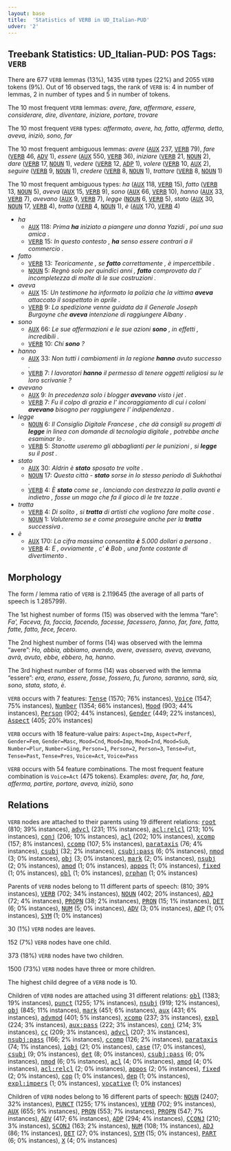 ```yaml
---
layout: base
title:  'Statistics of VERB in UD_Italian-PUD'
udver: '2'
---
```


## Treebank Statistics: UD_Italian-PUD: POS Tags: `VERB`

There are 677 `VERB` lemmas (13%), 1435 `VERB` types (22%) and 2055 `VERB` tokens (9%).
Out of 16 observed tags, the rank of `VERB` is: 4 in number of lemmas, 2 in number of types and 5 in number of tokens.

The 10 most frequent `VERB` lemmas: <em>avere, fare, affermare, essere, considerare, dire, diventare, iniziare, portare, trovare</em>

The 10 most frequent `VERB` types:  <em>affermato, avere, ha, fatto, afferma, detto, aveva, iniziò, sono, far</em>

The 10 most frequent ambiguous lemmas: <em>avere</em> (<tt><a href="it_pud-pos-AUX.html">AUX</a></tt> 237, <tt><a href="it_pud-pos-VERB.html">VERB</a></tt> 79), <em>fare</em> (<tt><a href="it_pud-pos-VERB.html">VERB</a></tt> 46, <tt><a href="it_pud-pos-ADV.html">ADV</a></tt> 1), <em>essere</em> (<tt><a href="it_pud-pos-AUX.html">AUX</a></tt> 550, <tt><a href="it_pud-pos-VERB.html">VERB</a></tt> 36), <em>iniziare</em> (<tt><a href="it_pud-pos-VERB.html">VERB</a></tt> 21, <tt><a href="it_pud-pos-NOUN.html">NOUN</a></tt> 2), <em>dare</em> (<tt><a href="it_pud-pos-VERB.html">VERB</a></tt> 17, <tt><a href="it_pud-pos-NOUN.html">NOUN</a></tt> 1), <em>vedere</em> (<tt><a href="it_pud-pos-VERB.html">VERB</a></tt> 12, <tt><a href="it_pud-pos-ADP.html">ADP</a></tt> 1), <em>volere</em> (<tt><a href="it_pud-pos-VERB.html">VERB</a></tt> 10, <tt><a href="it_pud-pos-AUX.html">AUX</a></tt> 2), <em>seguire</em> (<tt><a href="it_pud-pos-VERB.html">VERB</a></tt> 9, <tt><a href="it_pud-pos-NOUN.html">NOUN</a></tt> 1), <em>credere</em> (<tt><a href="it_pud-pos-VERB.html">VERB</a></tt> 8, <tt><a href="it_pud-pos-NOUN.html">NOUN</a></tt> 1), <em>trattare</em> (<tt><a href="it_pud-pos-VERB.html">VERB</a></tt> 8, <tt><a href="it_pud-pos-NOUN.html">NOUN</a></tt> 1)

The 10 most frequent ambiguous types:  <em>ha</em> (<tt><a href="it_pud-pos-AUX.html">AUX</a></tt> 118, <tt><a href="it_pud-pos-VERB.html">VERB</a></tt> 15), <em>fatto</em> (<tt><a href="it_pud-pos-VERB.html">VERB</a></tt> 13, <tt><a href="it_pud-pos-NOUN.html">NOUN</a></tt> 5), <em>aveva</em> (<tt><a href="it_pud-pos-AUX.html">AUX</a></tt> 15, <tt><a href="it_pud-pos-VERB.html">VERB</a></tt> 9), <em>sono</em> (<tt><a href="it_pud-pos-AUX.html">AUX</a></tt> 66, <tt><a href="it_pud-pos-VERB.html">VERB</a></tt> 10), <em>hanno</em> (<tt><a href="it_pud-pos-AUX.html">AUX</a></tt> 33, <tt><a href="it_pud-pos-VERB.html">VERB</a></tt> 7), <em>avevano</em> (<tt><a href="it_pud-pos-AUX.html">AUX</a></tt> 9, <tt><a href="it_pud-pos-VERB.html">VERB</a></tt> 7), <em>legge</em> (<tt><a href="it_pud-pos-NOUN.html">NOUN</a></tt> 6, <tt><a href="it_pud-pos-VERB.html">VERB</a></tt> 5), <em>stato</em> (<tt><a href="it_pud-pos-AUX.html">AUX</a></tt> 30, <tt><a href="it_pud-pos-NOUN.html">NOUN</a></tt> 17, <tt><a href="it_pud-pos-VERB.html">VERB</a></tt> 4), <em>tratta</em> (<tt><a href="it_pud-pos-VERB.html">VERB</a></tt> 4, <tt><a href="it_pud-pos-NOUN.html">NOUN</a></tt> 1), <em>è</em> (<tt><a href="it_pud-pos-AUX.html">AUX</a></tt> 170, <tt><a href="it_pud-pos-VERB.html">VERB</a></tt> 4)


* <em>ha</em>
  * <tt><a href="it_pud-pos-AUX.html">AUX</a></tt> 118: <em>Prima <b>ha</b> iniziato a piangere una donna Yazidi , poi una sua amica .</em>
  * <tt><a href="it_pud-pos-VERB.html">VERB</a></tt> 15: <em>In questo contesto , <b>ha</b> senso essere contrari a il commercio .</em>
* <em>fatto</em>
  * <tt><a href="it_pud-pos-VERB.html">VERB</a></tt> 13: <em>Teoricamente , se <b>fatto</b> correttamente , è impercettibile .</em>
  * <tt><a href="it_pud-pos-NOUN.html">NOUN</a></tt> 5: <em>Regnò solo per quindici anni , <b>fatto</b> comprovato da l' incompletezza di molte di le sue costruzioni .</em>
* <em>aveva</em>
  * <tt><a href="it_pud-pos-AUX.html">AUX</a></tt> 15: <em>Un testimone ha informato la polizia che la vittima <b>aveva</b> attaccato il sospettato in aprile .</em>
  * <tt><a href="it_pud-pos-VERB.html">VERB</a></tt> 9: <em>La spedizione venne guidata da il Generale Joseph Burgoyne che <b>aveva</b> intenzione di raggiungere Albany .</em>
* <em>sono</em>
  * <tt><a href="it_pud-pos-AUX.html">AUX</a></tt> 66: <em>Le sue affermazioni e le sue azioni <b>sono</b> , in effetti , incredibili .</em>
  * <tt><a href="it_pud-pos-VERB.html">VERB</a></tt> 10: <em>Chi <b>sono</b> ?</em>
* <em>hanno</em>
  * <tt><a href="it_pud-pos-AUX.html">AUX</a></tt> 33: <em>Non tutti i cambiamenti in la regione <b>hanno</b> avuto successo .</em>
  * <tt><a href="it_pud-pos-VERB.html">VERB</a></tt> 7: <em>I lavoratori <b>hanno</b> il permesso di tenere oggetti religiosi su le loro scrivanie ?</em>
* <em>avevano</em>
  * <tt><a href="it_pud-pos-AUX.html">AUX</a></tt> 9: <em>In precedenza solo i blogger <b>avevano</b> visto i jet .</em>
  * <tt><a href="it_pud-pos-VERB.html">VERB</a></tt> 7: <em>Fu il colpo di grazia e l' incoraggiamento di cui i coloni <b>avevano</b> bisogno per raggiungere l' indipendenza .</em>
* <em>legge</em>
  * <tt><a href="it_pud-pos-NOUN.html">NOUN</a></tt> 6: <em>Il Consiglio Digitale Francese , che dà consigli su progetti di <b>legge</b> in linea con domande di tecnologia digitale , potrebbe anche esaminar lo .</em>
  * <tt><a href="it_pud-pos-VERB.html">VERB</a></tt> 5: <em>Stanotte useremo gli abbaglianti per le punizioni , si <b>legge</b> su il post .</em>
* <em>stato</em>
  * <tt><a href="it_pud-pos-AUX.html">AUX</a></tt> 30: <em>Aldrin è <b>stato</b> sposato tre volte .</em>
  * <tt><a href="it_pud-pos-NOUN.html">NOUN</a></tt> 17: <em>Questa città - <b>stato</b> sorse in lo stesso periodo di Sukhothai .</em>
  * <tt><a href="it_pud-pos-VERB.html">VERB</a></tt> 4: <em>È <b>stato</b> come se , lanciando con destrezza la palla avanti e indietro , fosse un mago che fa il gioco di le tre tazze .</em>
* <em>tratta</em>
  * <tt><a href="it_pud-pos-VERB.html">VERB</a></tt> 4: <em>Di solito , si <b>tratta</b> di artisti che vogliono fare molte cose .</em>
  * <tt><a href="it_pud-pos-NOUN.html">NOUN</a></tt> 1: <em>Valuteremo se e come proseguire anche per la <b>tratta</b> successiva .</em>
* <em>è</em>
  * <tt><a href="it_pud-pos-AUX.html">AUX</a></tt> 170: <em>La cifra massima consentita <b>è</b> 5.000 dollari a persona .</em>
  * <tt><a href="it_pud-pos-VERB.html">VERB</a></tt> 4: <em>E , ovviamente , c' <b>è</b> Bob , una fonte costante di divertimento .</em>

## Morphology

The form / lemma ratio of `VERB` is 2.119645 (the average of all parts of speech is 1.285799).

The 1st highest number of forms (15) was observed with the lemma “fare”: <em>Fa', Faceva, fa, faccia, facendo, facesse, facessero, fanno, far, fare, fatta, fatte, fatto, fece, fecero</em>.

The 2nd highest number of forms (14) was observed with the lemma “avere”: <em>Ho, abbia, abbiamo, avendo, avere, avessero, aveva, avevano, avrà, avuto, ebbe, ebbero, ha, hanno</em>.

The 3rd highest number of forms (14) was observed with the lemma “essere”: <em>era, erano, essere, fosse, fossero, fu, furono, saranno, sarà, sia, sono, stata, stato, è</em>.

`VERB` occurs with 7 features: <tt><a href="it_pud-feat-Tense.html">Tense</a></tt> (1570; 76% instances), <tt><a href="it_pud-feat-Voice.html">Voice</a></tt> (1547; 75% instances), <tt><a href="it_pud-feat-Number.html">Number</a></tt> (1354; 66% instances), <tt><a href="it_pud-feat-Mood.html">Mood</a></tt> (903; 44% instances), <tt><a href="it_pud-feat-Person.html">Person</a></tt> (902; 44% instances), <tt><a href="it_pud-feat-Gender.html">Gender</a></tt> (449; 22% instances), <tt><a href="it_pud-feat-Aspect.html">Aspect</a></tt> (405; 20% instances)

`VERB` occurs with 18 feature-value pairs: `Aspect=Imp`, `Aspect=Perf`, `Gender=Fem`, `Gender=Masc`, `Mood=Cnd`, `Mood=Imp`, `Mood=Ind`, `Mood=Sub`, `Number=Plur`, `Number=Sing`, `Person=1`, `Person=2`, `Person=3`, `Tense=Fut`, `Tense=Past`, `Tense=Pres`, `Voice=Act`, `Voice=Pass`

`VERB` occurs with 54 feature combinations.
The most frequent feature combination is `Voice=Act` (475 tokens).
Examples: <em>avere, far, ha, fare, afferma, partire, portare, aveva, iniziò, sono</em>


## Relations

`VERB` nodes are attached to their parents using 19 different relations: <tt><a href="it_pud-dep-root.html">root</a></tt> (810; 39% instances), <tt><a href="it_pud-dep-advcl.html">advcl</a></tt> (231; 11% instances), <tt><a href="it_pud-dep-acl-relcl.html">acl:relcl</a></tt> (213; 10% instances), <tt><a href="it_pud-dep-conj.html">conj</a></tt> (206; 10% instances), <tt><a href="it_pud-dep-acl.html">acl</a></tt> (202; 10% instances), <tt><a href="it_pud-dep-xcomp.html">xcomp</a></tt> (157; 8% instances), <tt><a href="it_pud-dep-ccomp.html">ccomp</a></tt> (107; 5% instances), <tt><a href="it_pud-dep-parataxis.html">parataxis</a></tt> (76; 4% instances), <tt><a href="it_pud-dep-csubj.html">csubj</a></tt> (32; 2% instances), <tt><a href="it_pud-dep-csubj-pass.html">csubj:pass</a></tt> (6; 0% instances), <tt><a href="it_pud-dep-nmod.html">nmod</a></tt> (3; 0% instances), <tt><a href="it_pud-dep-obj.html">obj</a></tt> (3; 0% instances), <tt><a href="it_pud-dep-mark.html">mark</a></tt> (2; 0% instances), <tt><a href="it_pud-dep-nsubj.html">nsubj</a></tt> (2; 0% instances), <tt><a href="it_pud-dep-amod.html">amod</a></tt> (1; 0% instances), <tt><a href="it_pud-dep-appos.html">appos</a></tt> (1; 0% instances), <tt><a href="it_pud-dep-fixed.html">fixed</a></tt> (1; 0% instances), <tt><a href="it_pud-dep-obl.html">obl</a></tt> (1; 0% instances), <tt><a href="it_pud-dep-orphan.html">orphan</a></tt> (1; 0% instances)

Parents of `VERB` nodes belong to 11 different parts of speech:  (810; 39% instances), <tt><a href="it_pud-pos-VERB.html">VERB</a></tt> (702; 34% instances), <tt><a href="it_pud-pos-NOUN.html">NOUN</a></tt> (402; 20% instances), <tt><a href="it_pud-pos-ADJ.html">ADJ</a></tt> (72; 4% instances), <tt><a href="it_pud-pos-PROPN.html">PROPN</a></tt> (38; 2% instances), <tt><a href="it_pud-pos-PRON.html">PRON</a></tt> (15; 1% instances), <tt><a href="it_pud-pos-DET.html">DET</a></tt> (6; 0% instances), <tt><a href="it_pud-pos-NUM.html">NUM</a></tt> (5; 0% instances), <tt><a href="it_pud-pos-ADV.html">ADV</a></tt> (3; 0% instances), <tt><a href="it_pud-pos-ADP.html">ADP</a></tt> (1; 0% instances), <tt><a href="it_pud-pos-SYM.html">SYM</a></tt> (1; 0% instances)

30 (1%) `VERB` nodes are leaves.

152 (7%) `VERB` nodes have one child.

373 (18%) `VERB` nodes have two children.

1500 (73%) `VERB` nodes have three or more children.

The highest child degree of a `VERB` node is 10.

Children of `VERB` nodes are attached using 31 different relations: <tt><a href="it_pud-dep-obl.html">obl</a></tt> (1383; 19% instances), <tt><a href="it_pud-dep-punct.html">punct</a></tt> (1255; 17% instances), <tt><a href="it_pud-dep-nsubj.html">nsubj</a></tt> (919; 12% instances), <tt><a href="it_pud-dep-obj.html">obj</a></tt> (845; 11% instances), <tt><a href="it_pud-dep-mark.html">mark</a></tt> (451; 6% instances), <tt><a href="it_pud-dep-aux.html">aux</a></tt> (431; 6% instances), <tt><a href="it_pud-dep-advmod.html">advmod</a></tt> (401; 5% instances), <tt><a href="it_pud-dep-xcomp.html">xcomp</a></tt> (237; 3% instances), <tt><a href="it_pud-dep-expl.html">expl</a></tt> (224; 3% instances), <tt><a href="it_pud-dep-aux-pass.html">aux:pass</a></tt> (222; 3% instances), <tt><a href="it_pud-dep-conj.html">conj</a></tt> (214; 3% instances), <tt><a href="it_pud-dep-cc.html">cc</a></tt> (209; 3% instances), <tt><a href="it_pud-dep-advcl.html">advcl</a></tt> (207; 3% instances), <tt><a href="it_pud-dep-nsubj-pass.html">nsubj:pass</a></tt> (166; 2% instances), <tt><a href="it_pud-dep-ccomp.html">ccomp</a></tt> (126; 2% instances), <tt><a href="it_pud-dep-parataxis.html">parataxis</a></tt> (74; 1% instances), <tt><a href="it_pud-dep-iobj.html">iobj</a></tt> (21; 0% instances), <tt><a href="it_pud-dep-case.html">case</a></tt> (17; 0% instances), <tt><a href="it_pud-dep-csubj.html">csubj</a></tt> (9; 0% instances), <tt><a href="it_pud-dep-det.html">det</a></tt> (8; 0% instances), <tt><a href="it_pud-dep-csubj-pass.html">csubj:pass</a></tt> (6; 0% instances), <tt><a href="it_pud-dep-nmod.html">nmod</a></tt> (6; 0% instances), <tt><a href="it_pud-dep-acl.html">acl</a></tt> (4; 0% instances), <tt><a href="it_pud-dep-amod.html">amod</a></tt> (4; 0% instances), <tt><a href="it_pud-dep-acl-relcl.html">acl:relcl</a></tt> (2; 0% instances), <tt><a href="it_pud-dep-appos.html">appos</a></tt> (2; 0% instances), <tt><a href="it_pud-dep-fixed.html">fixed</a></tt> (2; 0% instances), <tt><a href="it_pud-dep-cop.html">cop</a></tt> (1; 0% instances), <tt><a href="it_pud-dep-dep.html">dep</a></tt> (1; 0% instances), <tt><a href="it_pud-dep-expl-impers.html">expl:impers</a></tt> (1; 0% instances), <tt><a href="it_pud-dep-vocative.html">vocative</a></tt> (1; 0% instances)

Children of `VERB` nodes belong to 16 different parts of speech: <tt><a href="it_pud-pos-NOUN.html">NOUN</a></tt> (2407; 32% instances), <tt><a href="it_pud-pos-PUNCT.html">PUNCT</a></tt> (1255; 17% instances), <tt><a href="it_pud-pos-VERB.html">VERB</a></tt> (702; 9% instances), <tt><a href="it_pud-pos-AUX.html">AUX</a></tt> (655; 9% instances), <tt><a href="it_pud-pos-PRON.html">PRON</a></tt> (553; 7% instances), <tt><a href="it_pud-pos-PROPN.html">PROPN</a></tt> (547; 7% instances), <tt><a href="it_pud-pos-ADV.html">ADV</a></tt> (417; 6% instances), <tt><a href="it_pud-pos-ADP.html">ADP</a></tt> (294; 4% instances), <tt><a href="it_pud-pos-CCONJ.html">CCONJ</a></tt> (210; 3% instances), <tt><a href="it_pud-pos-SCONJ.html">SCONJ</a></tt> (163; 2% instances), <tt><a href="it_pud-pos-NUM.html">NUM</a></tt> (108; 1% instances), <tt><a href="it_pud-pos-ADJ.html">ADJ</a></tt> (86; 1% instances), <tt><a href="it_pud-pos-DET.html">DET</a></tt> (27; 0% instances), <tt><a href="it_pud-pos-SYM.html">SYM</a></tt> (15; 0% instances), <tt><a href="it_pud-pos-PART.html">PART</a></tt> (6; 0% instances), <tt><a href="it_pud-pos-X.html">X</a></tt> (4; 0% instances)

